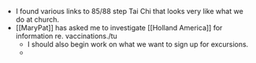 - I found various links to 85/88 step Tai Chi that looks very like what we do at church.
- [[MaryPat]] has asked me to investigate [[Holland America]] for information re. vaccinations./tu
	- I should also begin work on what we want to sign up for excursions.
	-